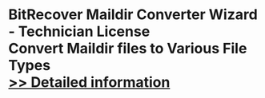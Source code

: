 # BitRecover Maildir Converter Wizard - Technician License<br />Convert Maildir files to Various File Types<br />[>> Detailed information](https://secure.shareit.com/shareit/product.html?productid=300909951&affiliateid=200057808)